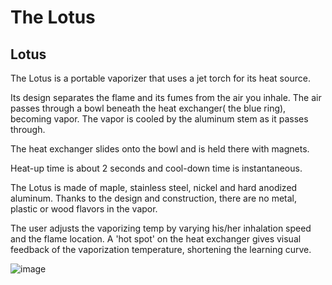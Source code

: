 # The Lotus
## Lotus

The Lotus is a portable vaporizer that uses a jet torch for its heat source.

Its design separates the flame and its fumes from the air you inhale. 
The air passes through a bowl beneath the heat exchanger( the blue ring), becoming vapor.
The vapor is cooled by the aluminum stem as it passes through.

The heat exchanger slides onto the bowl and is held there with magnets.

Heat-up time is about 2 seconds and cool-down time is instantaneous.

The Lotus is made of maple, stainless steel, nickel and hard anodized aluminum. 
Thanks to the design and construction, there are no metal, plastic or wood flavors in the vapor.

The user adjusts the vaporizing temp by varying his/her inhalation speed and the flame location. 
A 'hot spot' on the heat exchanger gives visual feedback of the vaporization temperature, shortening the learning curve.

![image](https://user-images.githubusercontent.com/104687767/167319198-946bf5f1-6340-4047-ab54-4274277038e0.png)
